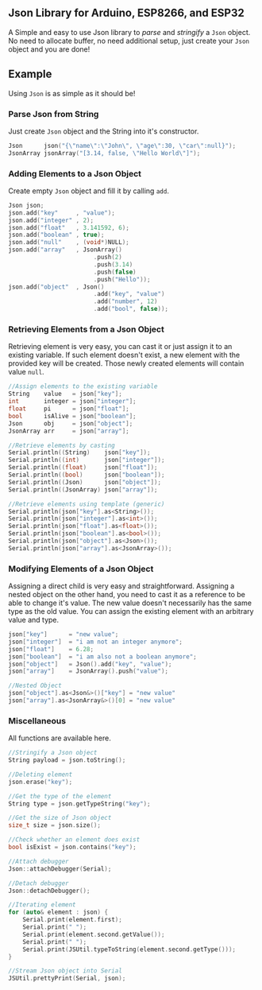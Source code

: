 ## Json Library for Arduino, ESP8266, and ESP32
A Simple and easy to use Json library to _parse_ and _stringify_ a `Json` object. No need to allocate buffer, no need additional setup, just create your `Json` object and you are done!

## Example
Using `Json` is as simple as it should be!

### Parse Json from String
Just create `Json` object and the String into it's constructor.
```c++
Json      json("{\"name\":\"John\", \"age\":30, \"car\":null}");
JsonArray jsonArray("[3.14, false, \"Hello World\"]");
```
### Adding Elements to a Json Object
Create empty `Json` object and fill it by calling `add`.
```c++
Json json;
json.add("key"     , "value");
json.add("integer" , 2);
json.add("float"   , 3.141592, 6);
json.add("boolean" , true);
json.add("null"    , (void*)NULL);
json.add("array"   , JsonArray()
                        .push(2)
                        .push(3.14)
                        .push(false)
                        .push("Hello"));
json.add("object"  , Json()
                        .add("key", "value")
                        .add("number", 12)
                        .add("bool", false));
```

### Retrieving Elements from a Json Object
Retrieving element is very easy, you can cast it or just assign it to an existing variable. If such element doesn't exist, a new element with the provided key will be created. Those newly created elements will contain value `null`.
```c++
//Assign elements to the existing variable
String    value   = json["key"];
int       integer = json["integer"];
float     pi      = json["float"];
bool      isAlive = json["boolean"];
Json      obj     = json["object"];
JsonArray arr     = json["array"];

//Retrieve elements by casting
Serial.println((String)    json["key"]);
Serial.println((int)       json["integer"]);
Serial.println((float)     json["float"]);
Serial.println((bool)      json["boolean"]);
Serial.println((Json)      json["object"]);
Serial.println((JsonArray) json["array"]);

//Retrieve elements using template (generic)
Serial.println(json["key"].as<String>());
Serial.println(json["integer"].as<int>());
Serial.println(json["float"].as<float>());
Serial.println(json["boolean"].as<bool>());
Serial.println(json["object"].as<Json>());
Serial.println(json["array"].as<JsonArray>());
```

### Modifying Elements of a Json Object
Assigning a direct child is very easy and straightforward. Assigning a nested object on the other hand, you need to cast it as a reference to be able to change it's value. The new value doesn't necessarily has the same type as the old value. You can assign the existing element with an arbitrary value and type.
```c++
json["key"]      = "new value";
json["integer"]  = "i am not an integer anymore";
json["float"]    = 6.28;
json["boolean"]  = "i am also not a boolean anymore";
json["object"]   = Json().add("key", "value");
json["array"]    = JsonArray().push("value");

//Nested Object
json["object"].as<Json&>()["key"] = "new value"
json["array"].as<JsonArray&>()[0] = "new value"
```

### Miscellaneous
All functions are available here.
```c++
//Stringify a Json object
String payload = json.toString();

//Deleting element
json.erase("key");

//Get the type of the element
String type = json.getTypeString("key");

//Get the size of Json object
size_t size = json.size();

//Check whether an element does exist
bool isExist = json.contains("key");

//Attach debugger
Json::attachDebugger(Serial);

//Detach debugger
Json::detachDebugger();

//Iterating element
for (auto& element : json) {
    Serial.print(element.first);
    Serial.print(" ");
    Serial.print(element.second.getValue());
    Serial.print(" ");
    Serial.print(JSUtil.typeToString(element.second.getType()));
}

//Stream Json object into Serial
JSUtil.prettyPrint(Serial, json);
```
